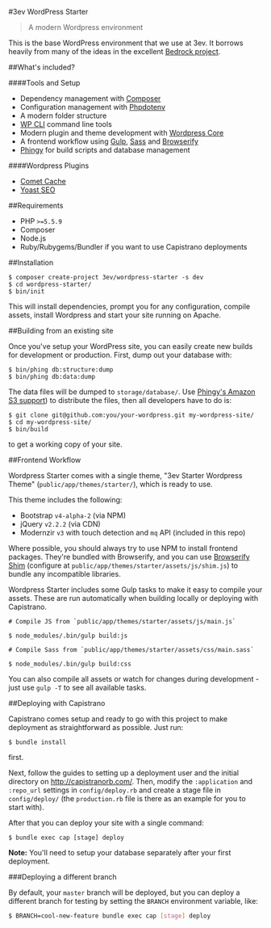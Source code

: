 #3ev WordPress Starter

> A modern Wordpress environment

This is the base WordPress environment that we use at 3ev. It borrows heavily from many of the ideas in the excellent
[Bedrock project](https://github.com/roots/bedrock).

##What's included?

####Tools and Setup

* Dependency management with [Composer](https://getcomposer.org/)
* Configuration management with [Phpdotenv](https://github.com/vlucas/phpdotenv)
* A modern folder structure
* [WP CLI](http://wp-cli.org/) command line tools
* Modern plugin and theme development with [Wordpress Core](https://github.com/3ev/wordpress-core)
* A frontend workflow using [Gulp](http://gulpjs.com/), [Sass](http://sass-lang.com/libsass) and [Browserify](http://browserify.org/)
* [Phingy](https://github.com/3ev/phingy) for build scripts and database management

####Wordpress Plugins

* [Comet Cache](https://en-gb.wordpress.org/plugins/comet-cache/)
* [Yoast SEO](https://en-gb.wordpress.org/plugins/wordpress-seo/)

##Requirements

* PHP `>=5.5.9`
* Composer
* Node.js
* Ruby/Rubygems/Bundler if you want to use Capistrano deployments

##Installation

```
$ composer create-project 3ev/wordpress-starter -s dev
$ cd wordpress-starter/
$ bin/init
```

This will install dependencies, prompt you for any configuration, compile assets, install Wordpress and start your site
running on Apache.

##Building from an existing site

Once you've setup your WordPress site, you can easily create new builds for development or production. First, dump out
your database with:

```
$ bin/phing db:structure:dump
$ bin/phing db:data:dump
```

The data files will be dumped to `storage/database/`. Use [Phingy's Amazon S3 support](https://github.com/3ev/phingy#database-tasks--s3)) to distribute the files, then all developers have to do is:

```
$ git clone git@github.com:you/your-wordpress.git my-wordpress-site/
$ cd my-wordpress-site/
$ bin/build
```

to get a working copy of your site.

##Frontend Workflow

Wordpress Starter comes with a single theme, "3ev Starter Wordpress Theme" (`public/app/themes/starter/`), which is ready
to use.

This theme includes the following:

* Bootstrap `v4-alpha-2` (via NPM)
* jQuery `v2.2.2` (via CDN)
* Modernzir `v3` with touch detection and `mq` API (included in this repo)

Where possible, you should always try to use NPM to install frontend packages. They're bundled with Browserify, and you
can use [Browserify Shim](https://github.com/thlorenz/browserify-shim) (configure at `public/app/themes/starter/assets/js/shim.js`) to bundle any incompatible libraries.

Wordpress Starter includes some Gulp tasks to make it easy to compile your assets. These are run automatically when
building locally or deploying with Capistrano.

```
# Compile JS from `public/app/themes/starter/assets/js/main.js`

$ node_modules/.bin/gulp build:js

# Compile Sass from `public/app/themes/starter/assets/css/main.sass`

$ node_modules/.bin/gulp build:css
```

You can also compile all assets or watch for changes during development - just use `gulp -T` to see all available tasks.

##Deploying with Capistrano

Capistrano comes setup and ready to go with this project to make deployment as straightforward as possible. Just run:

```
$ bundle install
```

first.

Next, follow the guides to setting up a deployment user and the initial directory on http://capistranorb.com/. Then,
modify the `:application` and `:repo_url` settings in `config/deploy.rb` and create a stage file in `config/deploy/` (the
`production.rb` file is there as an example for you to start with).

After that you can deploy your site with a single command:

```
$ bundle exec cap [stage] deploy
```

**Note:** You'll need to setup your database separately after your first deployment.

###Deploying a different branch

By default, your `master` branch will be deployed, but you can deploy a different branch for testing by setting the
`BRANCH` environment variable, like:

```sh
$ BRANCH=cool-new-feature bundle exec cap [stage] deploy
```
